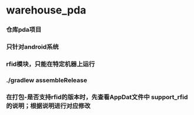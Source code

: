 # warehouse_pda
### 仓库pda项目
### 只针对android系统
### rfid模块，只能在特定机器上运行
### ./gradlew assembleRelease
### 在打包-是否支持rfid的版本时，先查看AppDat文件中 support_rfid 的说明；根据说明进行对应修改